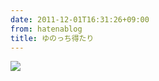 ```yaml
---
date: 2011-12-01T16:31:26+09:00
from: hatenablog
title: ゆのっち得たり
---
```

![](http://dl.dropbox.com/u/5978869/image/20111201_163017.png)

